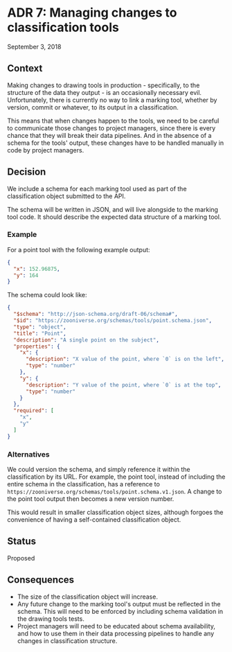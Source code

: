 # ADR 7: Managing changes to classification tools

September 3, 2018

## Context

Making changes to drawing tools in production - specifically, to the structure of the data they output - is an occasionally necessary evil. Unfortunately, there is currently no way to link a marking tool, whether by version, commit or whatever, to its output in a classification.

This means that when changes happen to the tools, we need to be careful to communicate those changes to project managers, since there is every chance that they will break their data pipelines. And in the absence of a schema for the tools' output, these changes have to be handled manually in code by project managers.

## Decision

We include a schema for each marking tool used as part of the classification object submitted to the API.

The schema will be written in JSON, and will live alongside to the marking tool code. It should describe the expected data structure of a marking tool.

### Example

For a point tool with the following example output:

```json
{
  "x": 152.96875,
  "y": 164
}
```

The schema could look like:

```json
{
  "$schema": "http://json-schema.org/draft-06/schema#",
  "$id": "https://zooniverse.org/schemas/tools/point.schema.json",
  "type": "object",
  "title": "Point",
  "description": "A single point on the subject",
  "properties": {
    "x": {
      "description": "X value of the point, where `0` is on the left",
      "type": "number"
    },
    "y": {
      "description": "Y value of the point, where `0` is at the top",
      "type": "number"
    }
  },
  "required": [
    "x",
    "y"
  ]
}
```

### Alternatives

We could version the schema, and simply reference it within the classification by its URL. For example, the point tool, instead of including the entire schema in the classification, has a reference to `https://zooniverse.org/schemas/tools/point.schema.v1.json`. A change to the point tool output then becomes a new version number.

This would result in smaller classification object sizes, although forgoes the convenience of having a self-contained classification object.

## Status

Proposed

## Consequences

- The size of the classification object will increase.
- Any future change to the marking tool's output must be reflected in the schema. This will need to be enforced by including schema validation in the drawing tools tests.
- Project managers will need to be educated about schema availability, and how to use them in their data processing pipelines to handle any changes in classification structure.
